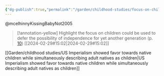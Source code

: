 ```yaml
---
{"dg-publish":true,"permalink":"/garden/childhood-studies/focus-on-children-enabled-postponement-of-independence-to-the-next-generation-s/","created":"2024-04-30T14:02:35.444+08:00","updated":"2024-07-31T16:20:39.230+08:00"}
---
```


@mcelhinnyKissingBabyNot2005
> [!annotation-yellow] Highlight
>the focus on children could be used to defer the possibility of independence for yet another generation (p. [10](zotero://open-pdf/library/items/8UA4ME5C?page=10&annotation=53394ACT))
> [[2024-02-29#15:02\|2024-02-29#15:02]]


[[Garden/childhood studies/US Imperialism showed favor towards native children while simultaneously describing adult natives as children\|US Imperialism showed favor towards native children while simultaneously describing adult natives as children]]
